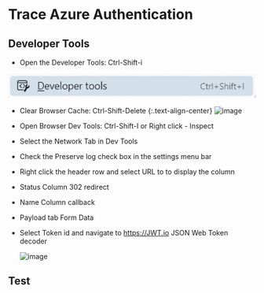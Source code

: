 # Trace Azure Authentication
## Developer Tools

- Open the Developer Tools: Ctrl-Shift-i
  
![Developer Tools](../assets/images/DeveloperTools.jpg)

- Clear Browser Cache: Ctrl-Shift-Delete
{:.text-align-center}
![image](https://github.com/user-attachments/assets/e8a890df-7bcf-4267-9e37-1ccba9b1a151)

- Open Browser Dev Tools: Ctrl-Shift-I or Right click - Inspect

- Select the Network Tab in Dev Tools

- Check the Preserve log check box in the settings menu bar

- Right click the header row and select URL to to display the column

- Status Column 302 redirect

- Name Column callback

- Payload tab Form Data

- Select Token id and navigate to https://JWT.io JSON Web Token decoder

 	![image](https://github.com/user-attachments/assets/a3f09130-2778-4cbe-b2ab-6c32e4fa43de)

  





## Test

